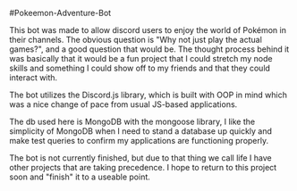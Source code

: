 #Pokeemon-Adventure-Bot

This bot was made to allow discord users to enjoy the world of Pokémon in their channels. The obvious question is "Why not just play the actual games?", and a good question that would be.
The thought process behind it was basically that it would be a fun project that I could stretch my node skills and something I could show off to my friends and that they could interact with.

The bot utilizes the Discord.js library, which is built with OOP in mind which was a nice change of pace from usual JS-based applications.

The db used here is MongoDB with the mongoose library, I like the simplicity of MongoDB when I need to stand a database up quickly and make test queries to confirm my applications are functioning properly.

The bot is not currently finished, but due to that thing we call life I have other projects that are taking precedence. I hope to return to this project soon and "finish" it to a useable point.
